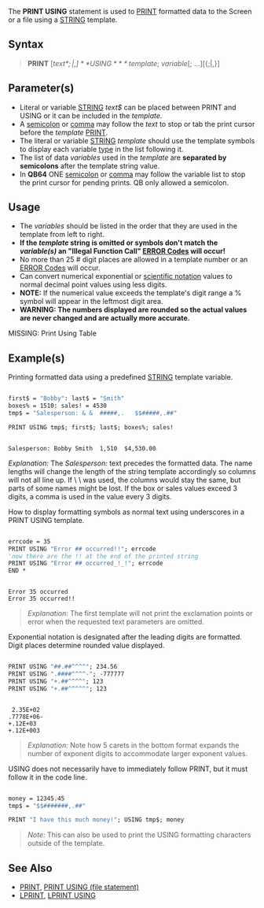 The **PRINT USING** statement is used to [PRINT](PRINT) formatted data to the Screen or a file using a [STRING](STRING) template.

## Syntax

> **PRINT** [*text$*{;|,}] **USING** *template$*; *variable*[; ...][{;|,}]

## Parameter(s)

* Literal or variable [STRING](STRING) *text$* can be placed between PRINT and USING or it can be included in the *template*.
* A [semicolon](semicolon) or [comma](comma) may follow the *text* to stop or tab the print cursor before the *template* [PRINT](PRINT).
* The literal or variable [STRING](STRING) *template* should use the template symbols to display each variable [type](type) in the list following it.
* The list of data *variables* used in the *template* are **separated by semicolons** after the template string value. 
* In **QB64** ONE [semicolon](semicolon) or [comma](comma) may follow the variable list to stop the print cursor for pending prints. QB only allowed a semicolon.

## Usage

* The *variables* should be listed in the order that they are used in the template from left to right.
* **If the *template* string is omitted or symbols don't match the *variable(s)* an "Illegal Function Call" [ERROR Codes](ERROR-Codes) will occur!**
* No more than 25 # digit places are allowed in a template number or an [ERROR Codes](ERROR-Codes) will occur.
* Can convert numerical exponential or [scientific notation](scientific-notation) values to normal decimal point values using less digits.
* **NOTE:** If the numerical value exceeds the template's digit range a % symbol will appear in the leftmost digit area.
* **WARNING: The numbers displayed are rounded so the actual values are never changed and are actually more accurate.**

MISSING: Print Using Table

## Example(s)

Printing formatted data using a predefined [STRING](STRING) template variable.

```vb

first$ = "Bobby": last$ = "Smith"
boxes% = 1510: sales! = 4530
tmp$ = "Salesperson: & &  #####,.   $$#####,.##"

PRINT USING tmp$; first$; last$; boxes%; sales!

``` 

```text

Salesperson: Bobby Smith  1,510  $4,530.00

```

*Explanation:* The *Salesperson:* text precedes the formatted data. The name lengths will change the length of the string template accordingly so columns will not all line up. If \  \ was used, the columns would stay the same, but parts of some names might be lost. If the box or sales values exceed 3 digits, a comma is used in the value every 3 digits.


How to display formatting symbols as normal text using underscores in a PRINT USING template.

```vb

errcode = 35
PRINT USING "Error ## occurred!!"; errcode
'now there are the !! at the end of the printed string
PRINT USING "Error ## occurred_!_!"; errcode
END *

```

```text

Error 35 occurred
Error 35 occurred!!

```
 
> *Explanation:* The first template will not print the exclamation points or error when the requested text parameters are omitted.

Exponential notation is designated after the leading digits are formatted. Digit places determine rounded value displayed.

```vb

PRINT USING "##.##^^^^"; 234.56
PRINT USING ".####^^^^-"; -777777
PRINT USING "+.##^^^^"; 123
PRINT USING "+.##^^^^^"; 123 

```

```text

 2.35E+02
.7778E+06-
+.12E+03
+.12E+003

```

> *Explanation:* Note how 5 carets in the bottom format expands the number of exponent digits to accommodate larger exponent values. 

USING does not necessarily have to immediately follow PRINT, but it must follow it in the code line.

```vb

money = 12345.45
tmp$ = "$$#######,.##"

PRINT "I have this much money!"; USING tmp$; money 

```

> *Note:* This can also be used to print the USING formatting characters outside of the template.

## See Also
 
* [PRINT](PRINT), [PRINT USING (file statement)](PRINT-USING-(file-statement))
* [LPRINT](LPRINT), [LPRINT USING](LPRINT-USING)
